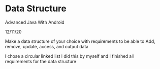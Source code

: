 # Data Structure

Advanced Java With Android

12/11/20

Make a data structure of your choice with requirements to be able to
Add, remove, update, access, and output data

I chose a circular linked list 
I did this by myself and I finished all requirements for the data structure
